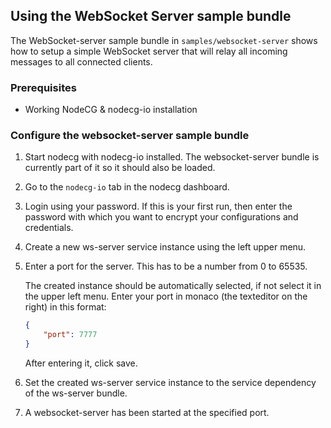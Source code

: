 ## Using the WebSocket Server sample bundle

The WebSocket-server sample bundle in `samples/websocket-server` shows how to setup a simple WebSocket server that will relay all incoming messages to all connected clients.

### Prerequisites

-   Working NodeCG & nodecg-io installation

### Configure the websocket-server sample bundle

1. Start nodecg with nodecg-io installed. The websocket-server bundle is currently part of it so it should also be loaded.

2. Go to the `nodecg-io` tab in the nodecg dashboard.

3. Login using your password. If this is your first run, then enter the password with which you want to encrypt your configurations and credentials.

4. Create a new ws-server service instance using the left upper menu.

5. Enter a port for the server. This has to be a number from 0 to 65535.

    The created instance should be automatically selected, if not select it in the upper left menu. Enter your port in monaco (the texteditor on the right) in this format:

    ```json
    {
        "port": 7777
    }
    ```

    After entering it, click save.

6. Set the created ws-server service instance to the service dependency of the ws-server bundle.

7. A websocket-server has been started at the specified port.
